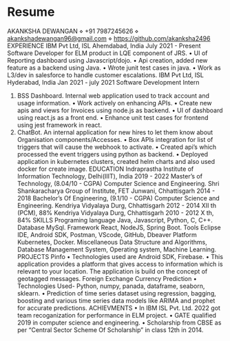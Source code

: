 # Resume

AKANKSHA DEWANGAN
⋄ +91 7987245626 ⋄ akankshadewangan96@gmail.com ⋄ https://github.com/akanksha2496
EXPERIENCE
IBM Pvt Ltd, ISL Ahemdabad, India July 2021 - Present
Software Developer for ELM product in LQE component of JRS.
• UI of Reporting dashboard using Javascript/dojo.
• Api creation, added new feature as a backend using Java.
• Wrote junit test cases in java.
• Work as L3/dev in salesforce to handle customer escalations.
IBM Pvt Ltd, ISL Hyderabad, India Jan 2021 - july 2021
Software Development Intern
1. BSS Dashboard.
Internal web application used to track account and usage information.
• Work actively on enhancing APIs.
• Create new apis and views for Invoices using node.js as backend.
• UI of dashboard using react.js as a front end.
• Enhance unit test cases for frontend using jest framework in react.
2. ChatBot.
An internal application for new hires to let them know about Organisation components/Accesses.
• Box APIs integration for list of triggers that will cause the webhook to activate.
• Created api’s which processed the event triggers using python as backend.
• Deployed application in kubernetes clusters, created helm charts and also used docker for create image.
EDUCATION
Indraprastha Institute of Information Technology, Delhi(IIIT), India 2019 - 2022
Master’s of Technology, (8.04/10 - CGPA)
Computer Science and Engineering.
Shri Shankaracharya Group of Institute, FET Junwani, Chhattisgarh 2014 - 2018
Bachelor’s Of Engineering, (9.1/10 - CGPA)
Computer Science and Engineering.
Kendriya Vidyalaya Durg, Chhattisgarh 2012 - 2014
XII th (PCM), 88%
Kendriya Vidyalaya Durg, Chhattisgarh 2010 - 2012
X th, 84%
SKILLS
Programing language Java, Javascript, Python, C, C++.
Database MySql.
Framework React, NodeJS, Spring Boot.
Tools Eclipse IDE, Android SDK, Postman, VScode, GitHub, Dbeaver
Platform Kubernetes, Docker.
Miscellaneous Data Structure and Algorithms, Database Management System, Operating system, Machine Learning.
PROJECTS
Pinfo
• Technologies used are Android SDK, Firebase.
• This application provides a platform that gives access to information which is relevant to your location. The
application is build on the concept of geotagged messages.
Foreign Exchange Currency Prediction
• Technologies Used- Python, numpy, panada, dataframe, seaborn, sklearn.
• Prediction of time series dataset using regression, bagging, boosting and various time series data models like
ARIMA and prophet for accurate predictions.
ACHIEVMENTS
• In IBM ISL Pvt. Ltd. 2022 got team recoganization for performance in ELM project.
• GATE qualified 2019 in computer science and engineering.
• Scholarship from CBSE as per “Central Sector Scheme Of Scholarship” in class 12th in 2014.
